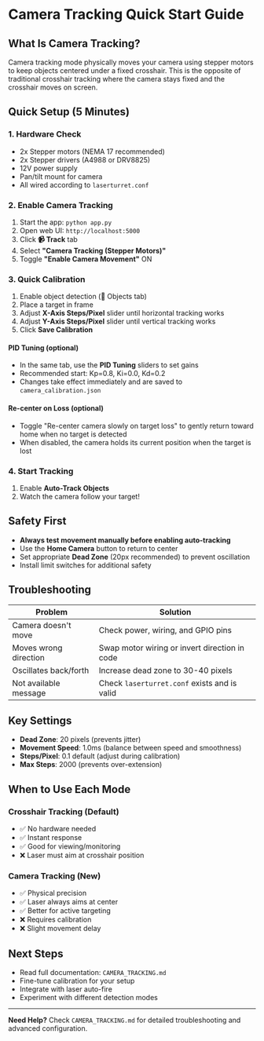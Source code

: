# Camera Tracking Quick Start Guide

## What Is Camera Tracking?

Camera tracking mode physically moves your camera using stepper motors to keep objects centered under a fixed crosshair. This is the opposite of traditional crosshair tracking where the camera stays fixed and the crosshair moves on screen.

## Quick Setup (5 Minutes)

### 1. Hardware Check

- 2x Stepper motors (NEMA 17 recommended)
- 2x Stepper drivers (A4988 or DRV8825)
- 12V power supply
- Pan/tilt mount for camera
- All wired according to `laserturret.conf`

### 2. Enable Camera Tracking

1. Start the app: `python app.py`
2. Open web UI: `http://localhost:5000`
3. Click **📹 Track** tab
4. Select **"Camera Tracking (Stepper Motors)"**
5. Toggle **"Enable Camera Movement"** ON

### 3. Quick Calibration

1. Enable object detection (👤 Objects tab)
2. Place a target in frame
3. Adjust **X-Axis Steps/Pixel** slider until horizontal tracking works
4. Adjust **Y-Axis Steps/Pixel** slider until vertical tracking works
5. Click **Save Calibration**

#### PID Tuning (optional)

- In the same tab, use the **PID Tuning** sliders to set gains
- Recommended start: Kp=0.8, Ki=0.0, Kd=0.2
- Changes take effect immediately and are saved to `camera_calibration.json`

#### Re-center on Loss (optional)

- Toggle "Re-center camera slowly on target loss" to gently return toward home when no target is detected
- When disabled, the camera holds its current position when the target is lost

### 4. Start Tracking

1. Enable **Auto-Track Objects**
2. Watch the camera follow your target!

## Safety First

- **Always test movement manually before enabling auto-tracking**
- Use the **Home Camera** button to return to center
- Set appropriate **Dead Zone** (20px recommended) to prevent oscillation
- Install limit switches for additional safety

## Troubleshooting

| Problem | Solution |
|---------|----------|
| Camera doesn't move | Check power, wiring, and GPIO pins |
| Moves wrong direction | Swap motor wiring or invert direction in code |
| Oscillates back/forth | Increase dead zone to 30-40 pixels |
| Not available message | Check `laserturret.conf` exists and is valid |

## Key Settings

- **Dead Zone**: 20 pixels (prevents jitter)
- **Movement Speed**: 1.0ms (balance between speed and smoothness)
- **Steps/Pixel**: 0.1 default (adjust during calibration)
- **Max Steps**: 2000 (prevents over-extension)

## When to Use Each Mode

### Crosshair Tracking (Default)

- ✅ No hardware needed
- ✅ Instant response
- ✅ Good for viewing/monitoring
- ❌ Laser must aim at crosshair position

### Camera Tracking (New)

- ✅ Physical precision
- ✅ Laser always aims at center
- ✅ Better for active targeting
- ❌ Requires calibration
- ❌ Slight movement delay

## Next Steps

- Read full documentation: `CAMERA_TRACKING.md`
- Fine-tune calibration for your setup
- Integrate with laser auto-fire
- Experiment with different detection modes

---

**Need Help?** Check `CAMERA_TRACKING.md` for detailed troubleshooting and advanced configuration.
